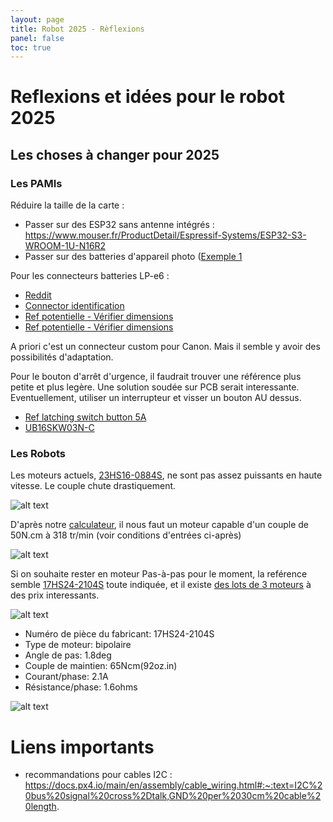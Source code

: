 ```yaml
---
layout: page
title: Robot 2025 - Rèflexions
panel: false
toc: true
---
```


# Reflexions et idées pour le robot 2025

## Les choses à changer pour 2025 

### Les PAMIs 

Réduire la taille de la carte :

- Passer sur des ESP32 sans antenne intégrés : https://www.mouser.fr/ProductDetail/Espressif-Systems/ESP32-S3-WROOM-1U-N16R2
- Passer sur des batteries d'appareil photo ([Exemple 1](https://www.amazon.fr/ENEGON-LP-E6NH-Batteries-Rechange-Compatible/dp/B08R8FH3NJ/ref=sr_1_8?__mk_fr_FR=ÅMÅŽÕÑ&crid=VXUFGA2MASML&dib=eyJ2IjoiMSJ9.bdRtNROjCfEbG8Ip4GixMXPXzECKBdjD-O145UZNbSJi3E9qiUzNdkhh3nrkxa6vzE1OaydhoebICsUA3LpAGBzxsePq0jWkyUz257v45bIrXDjgWQF2XHNSWMLgY6OBlnLQv0alowaDaTVj39x42aPJvqqIssAWQN1qVacNpN_YqQbl_1QT0OuoTAywf7ZklNMBwMkVxuAfmGo4Nl71NiRNxynbkhswrf02y97yOpSFYnyDSWKqjNrYw3dBFsbqpIRuu7oWainc3KBwq2lTWtAwlBotwCV_8r_VEIcvVA4._RmGu8ATVesv_flToQE84E6378el4fXW_YNyEEsczbA&dib_tag=se&keywords=lp-e6nh+USB&qid=1715621745&sprefix=lp-e6nh+usb%2Caps%2C118&sr=8-8)

Pour les connecteurs batteries LP-e6 :

- [Reddit](https://www.reddit.com/r/AskElectronics/comments/17p4tr1/lpe6_charger_pins/)
- [Connector identification](https://connectorbook.com/identification.html?m=NN&n=battery_blade_b2b_conn&&fl=0000000000000000000000000000000000000000000000000000-400-|||||)
- [Ref potentielle - Vérifier dimensions](https://fr.aliexpress.com/item/1005005245234469.html?gatewayAdapt=glo2fra)
- [Ref potentielle - Vérifier dimensions](https://fr.aliexpress.com/item/1005004845618508.html?spm=a2g0o.productlist.main.19.5ff05880aZnsjo&algo_pvid=4a7a5daa-ca5e-4170-8a23-474c202b7fad&algo_exp_id=4a7a5daa-ca5e-4170-8a23-474c202b7fad-9&pdp_npi=4%40dis%21EUR%215.26%214.47%21%21%215.56%214.73%21%40210388c917171411317987485ebd48%2112000030719342686%21sea%21FR%212164625422%21&curPageLogUid=YeS47cgkw0Xp&utparam-url=scene%3Asearch%7Cquery_from%3A)

A priori c'est un connecteur custom pour Canon. Mais il semble y avoir des possibilités d'adaptation.

Pour le bouton d'arrêt d'urgence, il faudrait trouver une référence plus petite et plus legère. Une solution soudée sur PCB serait interessante. Eventuellement, utiliser un interrupteur et visser un bouton AU dessus. 

- [Ref latching switch button 5A](https://befr.rs-online.com/web/p/push-button-switches/1251684)
- [UB16SKW03N-C](https://www.digikey.fr/fr/products/detail/nkk-switches/UB16SKW03N-C/1057030?s=N4IgTCBcDaIKoCECMA2AygaQOoAYDMAcgLQDCIAugL5A)

### Les Robots

Les moteurs actuels, [23HS16-0884S](https://www.omc-stepperonline.com/fr/nema-23-bipolaire-1-8deg-0-6nm-85oz-in-0-88a-6-6v-57x57x41mm-4-fils-23hs16-0884s), ne sont pas assez puissants en haute vitesse. Le couple chute drastiquement. 

![alt text](nema23curve.png)

D'après notre [calculateur](https://makerspace-amiens.fr/pages/calculateur-moteur-robot/), il nous faut un moteur capable d'un couple de 50N.cm à 318 tr/min (voir conditions d'entrées ci-après) 

![alt text](calculmoteur.png)

Si on souhaite rester en moteur Pas-à-pas pour le moment, la reférence semble [17HS24-2104S](https://www.omc-stepperonline.com/fr/nema-17-bipolar-1-8deg-65ncm-92oz-in-2-1a-3-36v-42x42x60mm-4-wires-17hs24-2104s) toute indiquée, et il existe [des lots de 3 moteurs](https://www.omc-stepperonline.com/fr/3-pcs-nema-17-bipolar-1-8deg-65ncm-92oz-in-2-1a-3-36v-42x42x60mm-4-wires-3-17hs24-2104s) à des prix interessants.

![alt text](17HS24-2104S.png)

- Numéro de pièce du fabricant: 17HS24-2104S
- Type de moteur: bipolaire
- Angle de pas: 1.8deg
- Couple de maintien: 65Ncm(92oz.in)
- Courant/phase: 2.1A
- Résistance/phase: 1.6ohms

![alt text](couplemoteurnema17.png)

# Liens importants

- recommandations pour cables I2C : https://docs.px4.io/main/en/assembly/cable_wiring.html#:~:text=I2C%20bus%20signal%20cross%2Dtalk,GND%20per%2030cm%20cable%20length.